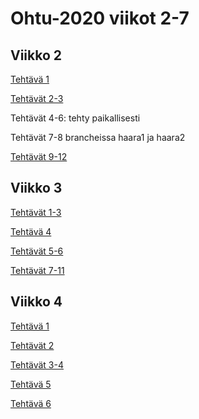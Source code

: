 # Ohtu-2020 viikot 2-7

## Viikko 2


[Tehtävä 1](https://github.com/chipfrog/ohtu-2020-muut-viikot/tree/master/viikko2/1)

[Tehtävät 2-3](https://github.com/chipfrog/ohtu-2020-viikko1)

Tehtävät 4-6: tehty paikallisesti

Tehtävät 7-8 brancheissa haara1 ja haara2

[Tehtävät 9-12](https://github.com/chipfrog/ohtu-2020-muut-viikot/tree/master/viikko2/9-12/Verkkokauppa1)

## Viikko 3

[Tehtävät 1-3](https://github.com/chipfrog/ohtu-2020-muut-viikot/tree/master/viikko3/nhlreader)

[Tehtävä 4](https://github.com/chipfrog/ohtu-2020-muut-viikot/tree/master/viikko3/HelloCucumber)

[Tehtävät 5-6](https://github.com/chipfrog/ohtu-2020-muut-viikot/tree/master/viikko3/LoginCucumber)

[Tehtävät 7-11](https://github.com/chipfrog/ohtu-2020-muut-viikot/tree/master/viikko3/WebLogin)

## Viikko 4

[Tehtävä 1](https://github.com/chipfrog/ohtu-2020-muut-viikot/tree/master/viikko4/MockitoDemo)

[Tehtävät 2](https://github.com/chipfrog/ohtu-2020-muut-viikot/tree/master/viikko4/MaksukorttiMockito)

[Tehtävät 3-4](https://github.com/chipfrog/ohtu-2020-muut-viikot/tree/master/viikko4/Verkkokauppa)

[Tehtävä 5](https://github.com/chipfrog/ohtu-2020-muut-viikot/tree/master/viikko4/IntJoukkoSovellus)

[Tehtävä 6](https://github.com/chipfrog/ohtu-2020-muut-viikot/tree/master/viikko4/Tennis)

